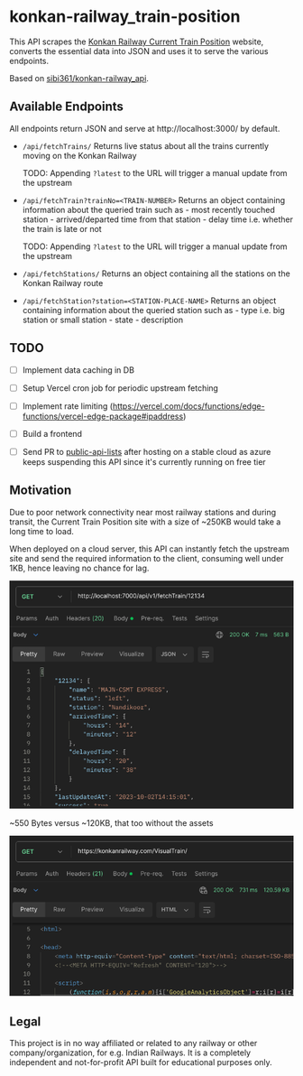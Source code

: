 # konkan-railway_train-position

This API scrapes the [Konkan Railway Current Train Position](https://konkanrailway.com/VisualTrain/) website, converts the essential data into JSON and uses it to serve the various endpoints.

Based on [sibi361/konkan-railway_api](https://github.com/sibi361/konkan-railway_api).

## Available Endpoints

All endpoints return JSON and serve at http://localhost:3000/ by default.

- `/api/fetchTrains/`
    Returns live status about all the trains currently moving on the Konkan Railway

    TODO: Appending `?latest` to the URL will trigger a manual update from the upstream

- `/api/fetchTrain?trainNo=<TRAIN-NUMBER>`
    Returns an object containing information about the queried train such as
        - most recently touched station
        - arrived/departed time from that station
        - delay time i.e. whether the train is late or not

    TODO: Appending `?latest` to the URL will trigger a manual update from the upstream

- `/api/fetchStations/`
    Returns an object containing all the stations on the Konkan Railway route

- `/api/fetchStation?station=<STATION-PLACE-NAME>`
     Returns an object containing information about the queried station such as
        - type i.e. big station or small station
        - state
        - description

## TODO

- [ ] Implement data caching in DB
- [ ] Setup Vercel cron job for periodic upstream fetching
- [ ] Implement rate limiting (https://vercel.com/docs/functions/edge-functions/vercel-edge-package#ipaddress)
- [ ] Build a frontend
- [ ] Send PR to [public-api-lists](https://github.com/public-api-lists/public-api-lists) after hosting on a stable cloud as azure keeps suspending this API since it's currently running on free tier


## Motivation

Due to poor network connectivity near most railway stations and during transit, the Current Train Position site with a size of ~250KB would take a long time to load.

When deployed on a cloud server, this API can instantly fetch the upstream site and send the required information to the client, consuming well under 1KB, hence leaving no chance for lag.

![postman_api_test_screenshot](./images/postman_screenshot.png)

~550 Bytes versus ~120KB, that too without the assets

![official_website_screenshot](./images/official_website_screnshot.png)

## Legal

This project is in no way affiliated or related to any railway or other company/organization, for e.g. Indian Railways. It is a completely independent and not-for-profit API built for educational purposes only.
